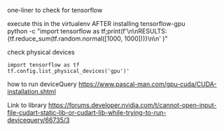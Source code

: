 one-liner to check for tensorflow  

execute this in the virtualenv AFTER installing tensorflow-gpu  
python -c "import tensorflow as tf;print(f'\n\nRESULTS: {tf.reduce_sum(tf.random.normal([1000, 1000]))}\n\n' )"


check physical devices
```  
import tensorflow as tf
tf.config.list_physical_devices('gpu')'
```

how to run deviceQuery 
https://www.pascal-man.com/gpu-cuda/CUDA-installation.shtml
  
Link to library
https://forums.developer.nvidia.com/t/cannot-open-input-file-cudart-static-lib-or-cudart-lib-while-trying-to-run-devicequery/66735/3
